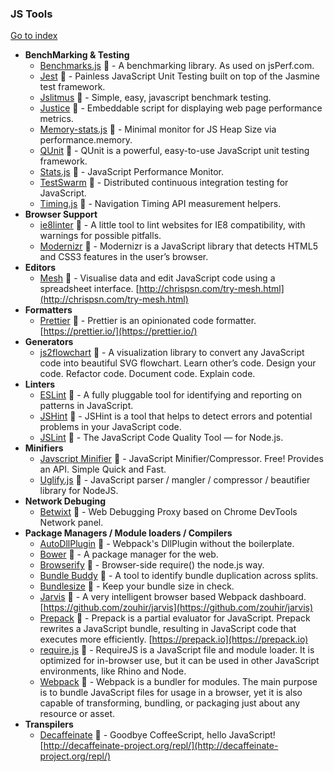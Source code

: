 ### JS Tools
[Go to index](https://github.com/cdleon/awesome-front-end#index)
- **BenchMarking & Testing**
  * [Benchmarks.js](https://github.com/bestiejs/benchmark.js) :gift_heart: - A benchmarking library. As used on jsPerf.com.
  * [Jest](https://github.com/facebook/jest) :gift_heart: - Painless JavaScript Unit Testing built on top of the Jasmine test framework.
  * [Jslitmus](https://github.com/broofa/jslitmus) :gift_heart: - Simple, easy, javascript benchmark testing.
  * [Justice](https://github.com/okor/justice) :gift_heart: - Embeddable script for displaying web page performance metrics.
  * [Memory-stats.js](https://github.com/paulirish/memory-stats.js) :gift_heart: - Minimal monitor for JS Heap Size via performance.memory.
  * [QUnit](https://github.com/jquery/qunitjs.com) :gift_heart: - QUnit is a powerful, easy-to-use JavaScript unit testing framework.
  * [Stats.js](https://github.com/mrdoob/stats.js) :gift_heart: - JavaScript Performance Monitor.
  * [TestSwarm](https://github.com/jquery/testswarm) :gift_heart: - Distributed continuous integration testing for JavaScript.
  * [Timing.js](https://github.com/addyosmani/timing.js) :gift_heart: - Navigation Timing API measurement helpers.
- **Browser Support**
  * [ie8linter](https://github.com/israelidanny/ie8linter) :gift_heart: - A little tool to lint websites for IE8 compatibility, with warnings for possible pitfalls.
  * [Modernizr](https://github.com/modernizr/modernizr) :gift_heart: - Modernizr is a JavaScript library that detects HTML5 and CSS3 features in the user’s browser.
- **Editors**
  * [Mesh](https://github.com/chrispsn/mesh) :gift_heart: - Visualise data and edit JavaScript code using a spreadsheet interface. [http://chrispsn.com/try-mesh.html](http://chrispsn.com/try-mesh.html)
- **Formatters**
  * [Prettier](https://github.com/prettier/prettier) :gift_heart: - Prettier is an opinionated code formatter. [https://prettier.io/](https://prettier.io/)
- **Generators**
  * [js2flowchart](https://github.com/Bogdan-Lyashenko/js-code-to-svg-flowchart) :gift_heart: - A visualization library to convert any JavaScript code into beautiful SVG flowchart. Learn other’s code. Design your code. Refactor code. Document code. Explain code.
- **Linters**
  * [ESLint](https://github.com/eslint/eslint) :gift_heart: - A fully pluggable tool for identifying and reporting on patterns in JavaScript.
  * [JSHint](https://github.com/jshint/jshint) :gift_heart: - JSHint is a tool that helps to detect errors and potential problems in your JavaScript code.
  * [JSLint](https://github.com/reid/node-jslint) :gift_heart: - The JavaScript Code Quality Tool — for Node.js.
- **Minifiers**
  * [Javscript Minifier](http://javascript-minifier.com/) :gift_heart: - JavaScript Minifier/Compressor. Free! Provides an API. Simple Quick and Fast.
  * [Uglify.js](https://github.com/mishoo/UglifyJS) :gift_heart: - JavaScript parser / mangler / compressor / beautifier library for NodeJS.
- **Network Debuging**
  * [Betwixt](https://github.com/kdzwinel/betwixt) :gift_heart: - Web Debugging Proxy based on Chrome DevTools Network panel.
- **Package Managers / Module loaders / Compilers**
  * [AutoDllPlugin](https://github.com/asfktz/autodll-webpack-plugin) :gift_heart: - Webpack's DllPlugin without the boilerplate.
  * [Bower](https://github.com/bower/bower) :gift_heart: - A package manager for the web.
  * [Browserify](https://github.com/substack/node-browserify) :gift_heart: - Browser-side require() the node.js way.
  * [Bundle Buddy](https://github.com/samccone/bundle-buddy) :gift_heart: - A tool to identify bundle duplication across splits.
  * [Bundlesize](https://github.com/siddharthkp/bundlesize) :gift_heart: - Keep your bundle size in check.
  * [Jarvis](https://github.com/zouhir/jarvis) :gift_heart: - A very intelligent browser based Webpack dashboard. [https://github.com/zouhir/jarvis](https://github.com/zouhir/jarvis)
  * [Prepack](https://github.com/facebook/prepack) :gift_heart: - Prepack is a partial evaluator for JavaScript. Prepack rewrites a JavaScript bundle, resulting in JavaScript code that executes more efficiently. [https://prepack.io](https://prepack.io)
  * [require.js](https://github.com/requirejs/requirejs) :gift_heart: - RequireJS is a JavaScript file and module loader. It is optimized for in-browser use, but it can be used in other JavaScript environments, like Rhino and Node.
  * [Webpack](https://github.com/webpack/webpack) :gift_heart: - Webpack is a bundler for modules. The main purpose is to bundle JavaScript files for usage in a browser, yet it is also capable of transforming, bundling, or packaging just about any resource or asset.
- **Transpilers**
  * [Decaffeinate](https://github.com/decaffeinate/decaffeinate) :gift_heart: - Goodbye CoffeeScript, hello JavaScript! [http://decaffeinate-project.org/repl/](http://decaffeinate-project.org/repl/)
